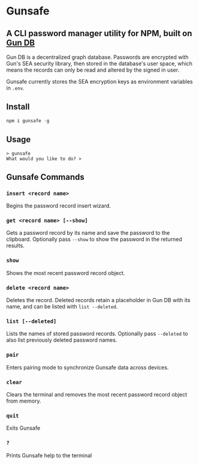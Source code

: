 # Gunsafe
## A CLI password manager utility for NPM, built on [Gun DB](https://github.com/amark/gun)

Gun DB is a decentralized graph database. Passwords are encrypted with Gun's SEA security library, then stored in the database's user space, which means the records can only be read and altered by the signed in user.

Gunsafe currently stores the SEA encryption keys as environment variables in `.env`.

## Install
```js
npm i gunsafe -g
```
## Usage
```
> gunsafe
What would you like to do? >
```

## Gunsafe Commands
### `insert <record name>`
Begins the password record insert wizard.

### `get <record name> [--show]`
Gets a password record by its name and save the password to the clipboard. Optionally pass `--show` to show the password in the returned results.

### `show`
Shows the most recent password record object.

### `delete <record name>`
Deletes the record. Deleted records retain a placeholder in Gun DB with its name, and can be listed with `list --deleted`.

### `list [--deleted]`
Lists the names of stored password records. Optionally pass `--deleted` to also list previously deleted password names.

### `pair`
Enters pairing mode to synchronize Gunsafe data across devices.

### `clear`
Clears the terminal and removes the most recent password record object from memory.

### `quit`
Exits Gunsafe

### `?`
Prints Gunsafe help to the terminal